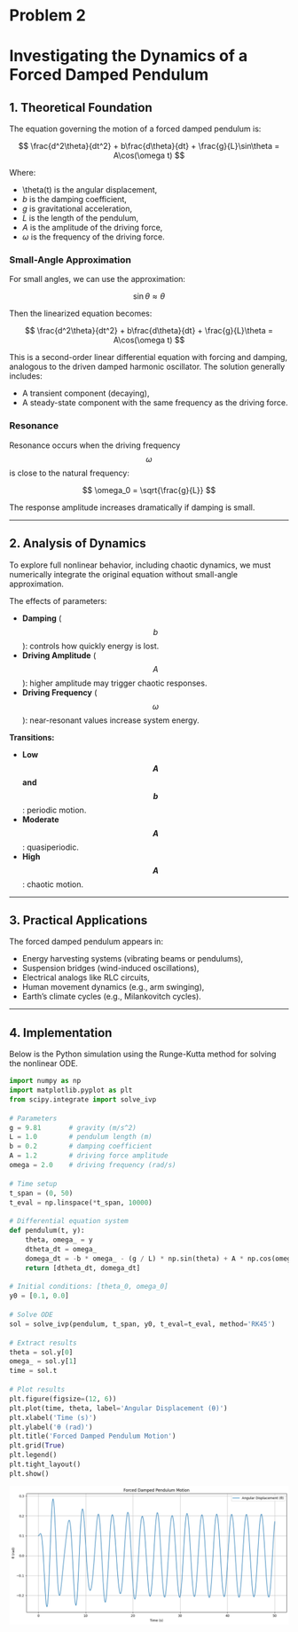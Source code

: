 # Problem 2 

# Investigating the Dynamics of a Forced Damped Pendulum

## 1. Theoretical Foundation

The equation governing the motion of a forced damped pendulum is:

$$
\frac{d^2\theta}{dt^2} + b\frac{d\theta}{dt} + \frac{g}{L}\sin\theta = A\cos(\omega t)
$$

Where:
- \theta(t) is the angular displacement,
- $b$ is the damping coefficient,
- $g$ is gravitational acceleration,
- $L$ is the length of the pendulum,
- $A$ is the amplitude of the driving force,
- $\omega$ is the frequency of the driving force.

### Small-Angle Approximation

For small angles, we can use the approximation:

$$
\sin\theta \approx \theta
$$

Then the linearized equation becomes:

$$
\frac{d^2\theta}{dt^2} + b\frac{d\theta}{dt} + \frac{g}{L}\theta = A\cos(\omega t)
$$

This is a second-order linear differential equation with forcing and damping, analogous to the driven damped harmonic oscillator. The solution generally includes:
- A transient component (decaying),
- A steady-state component with the same frequency as the driving force.

### Resonance

Resonance occurs when the driving frequency $$\omega$$ is close to the natural frequency:

$$
\omega_0 = \sqrt{\frac{g}{L}}
$$

The response amplitude increases dramatically if damping is small.

---

## 2. Analysis of Dynamics

To explore full nonlinear behavior, including chaotic dynamics, we must numerically integrate the original equation without small-angle approximation.

The effects of parameters:
- **Damping** ($$b$$): controls how quickly energy is lost.
- **Driving Amplitude** ($$A$$): higher amplitude may trigger chaotic responses.
- **Driving Frequency** ($$\omega$$): near-resonant values increase system energy.

**Transitions:**
- **Low $$A$$ and $$b$$**: periodic motion.
- **Moderate $$A$$**: quasiperiodic.
- **High $$A$$**: chaotic motion.

---

## 3. Practical Applications

The forced damped pendulum appears in:
- Energy harvesting systems (vibrating beams or pendulums),
- Suspension bridges (wind-induced oscillations),
- Electrical analogs like RLC circuits,
- Human movement dynamics (e.g., arm swinging),
- Earth’s climate cycles (e.g., Milankovitch cycles).

---

## 4. Implementation

Below is the Python simulation using the Runge-Kutta method for solving the nonlinear ODE.

```python
import numpy as np
import matplotlib.pyplot as plt
from scipy.integrate import solve_ivp

# Parameters
g = 9.81       # gravity (m/s^2)
L = 1.0        # pendulum length (m)
b = 0.2        # damping coefficient
A = 1.2        # driving force amplitude
omega = 2.0    # driving frequency (rad/s)

# Time setup
t_span = (0, 50)
t_eval = np.linspace(*t_span, 10000)

# Differential equation system
def pendulum(t, y):
    theta, omega_ = y
    dtheta_dt = omega_
    domega_dt = -b * omega_ - (g / L) * np.sin(theta) + A * np.cos(omega * t)
    return [dtheta_dt, domega_dt]

# Initial conditions: [theta_0, omega_0]
y0 = [0.1, 0.0]

# Solve ODE
sol = solve_ivp(pendulum, t_span, y0, t_eval=t_eval, method='RK45')

# Extract results
theta = sol.y[0]
omega_ = sol.y[1]
time = sol.t

# Plot results
plt.figure(figsize=(12, 6))
plt.plot(time, theta, label='Angular Displacement (θ)')
plt.xlabel('Time (s)')
plt.ylabel('θ (rad)')
plt.title('Forced Damped Pendulum Motion')
plt.grid(True)
plt.legend()
plt.tight_layout()
plt.show()
```

![alt text](image-1.png)